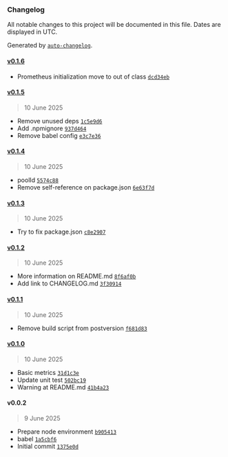 ### Changelog

All notable changes to this project will be documented in this file. Dates are displayed in UTC.

Generated by [`auto-changelog`](https://github.com/CookPete/auto-changelog).

#### [v0.1.6](https://github.com/adhisimon/mysql-client-w-metrics/compare/v0.1.5...v0.1.6)

- Prometheus initialization move to out of class [`dcd34eb`](https://github.com/adhisimon/mysql-client-w-metrics/commit/dcd34eb0f721bf0b57b9bdac84c05f2e5f5f2ec4)

#### [v0.1.5](https://github.com/adhisimon/mysql-client-w-metrics/compare/v0.1.4...v0.1.5)

> 10 June 2025

- Remove unused deps [`1c5e9d6`](https://github.com/adhisimon/mysql-client-w-metrics/commit/1c5e9d697ce7a372a6786abe04e32064a22441c8)
- Add .npmignore [`937d464`](https://github.com/adhisimon/mysql-client-w-metrics/commit/937d4645a36e0343e791a56338ec4938aa125bcd)
- Remove babel config [`e3c7e36`](https://github.com/adhisimon/mysql-client-w-metrics/commit/e3c7e36fcf9f8304f7238d3b559b230700b8eaf5)

#### [v0.1.4](https://github.com/adhisimon/mysql-client-w-metrics/compare/v0.1.3...v0.1.4)

> 10 June 2025

- poolId [`5574c88`](https://github.com/adhisimon/mysql-client-w-metrics/commit/5574c8876f21ecf520c4c052be5a9a8794a9207c)
- Remove self-reference on package.json [`6e63f7d`](https://github.com/adhisimon/mysql-client-w-metrics/commit/6e63f7d606878d59cfbae22766726e75a07400df)

#### [v0.1.3](https://github.com/adhisimon/mysql-client-w-metrics/compare/v0.1.2...v0.1.3)

> 10 June 2025

- Try to fix package.json [`c8e2907`](https://github.com/adhisimon/mysql-client-w-metrics/commit/c8e290721a82826df7e8584fc07ebb667fa0e7d3)

#### [v0.1.2](https://github.com/adhisimon/mysql-client-w-metrics/compare/v0.1.1...v0.1.2)

> 10 June 2025

- More information on README.md [`8f6af0b`](https://github.com/adhisimon/mysql-client-w-metrics/commit/8f6af0b61a7e90c657006553344c4e63e62166da)
- Add link to CHANGELOG.md [`3f30914`](https://github.com/adhisimon/mysql-client-w-metrics/commit/3f30914f045b108967f528fb851b83e1a88a9bd5)

#### [v0.1.1](https://github.com/adhisimon/mysql-client-w-metrics/compare/v0.1.0...v0.1.1)

> 10 June 2025

- Remove build script from postversion [`f681d83`](https://github.com/adhisimon/mysql-client-w-metrics/commit/f681d830d6bd0fb868453eb723bd9c03f77e7f64)

#### [v0.1.0](https://github.com/adhisimon/mysql-client-w-metrics/compare/v0.0.2...v0.1.0)

> 10 June 2025

- Basic metrics [`31d1c3e`](https://github.com/adhisimon/mysql-client-w-metrics/commit/31d1c3e1634ff19a34e354d5cb55d0d5ca0ed9b2)
- Update unit test [`502bc19`](https://github.com/adhisimon/mysql-client-w-metrics/commit/502bc19aa60d724a0d0473634744a1f4f347f1b4)
- Warning at README.md [`41b4a23`](https://github.com/adhisimon/mysql-client-w-metrics/commit/41b4a233be9c13d6bc10f3014dc8fd3b21b73846)

#### v0.0.2

> 9 June 2025

- Prepare node environment [`b905413`](https://github.com/adhisimon/mysql-client-w-metrics/commit/b905413af0a7d945c87e1557b74a9f3096d0d43b)
- babel [`1a5cbf6`](https://github.com/adhisimon/mysql-client-w-metrics/commit/1a5cbf6ac7d5da0601a7c3a240e8ea83060946b2)
- Initial commit [`1375e0d`](https://github.com/adhisimon/mysql-client-w-metrics/commit/1375e0d092e3885619169782237d13b1e94c1f53)
